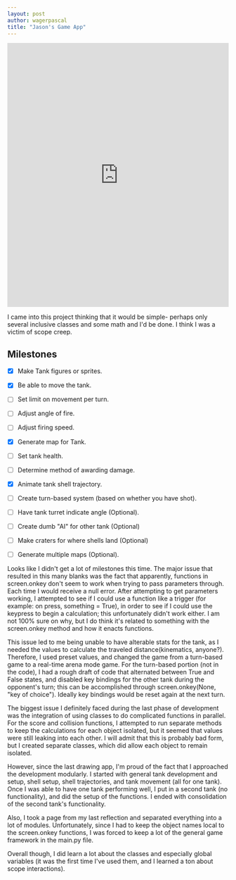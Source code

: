 ```yaml
---
layout: post
author: wagerpascal
title: "Jason's Game App"
---
```

<iframe src="https://trinket.io/embed/python/d532a75fb4" width="100%" height="600" frameborder="0" marginwidth="0" marginheight="0" allowfullscreen></iframe>

I came into this project thinking that it would be simple- perhaps only several inclusive classes and some math and I'd be done.
I think I was a victim of scope creep.

## Milestones

- [x] Make Tank figures or sprites.
- [x] Be able to move the tank.
- [ ] Set limit on movement per turn.
- [ ] Adjust angle of fire.
- [ ] Adjust firing speed.
- [x] Generate map for Tank.
- [ ] Set tank health.
- [ ] Determine method of awarding damage.
- [x] Animate tank shell trajectory.
- [ ] Create turn-based system (based on whether you have shot).
- [ ] Have tank turret indicate angle (Optional).
- [ ] Create dumb "AI" for other tank (Optional)
- [ ] Make craters for where shells land (Optional)
- [ ] Generate multiple maps (Optional).


Looks like I didn't get a lot of milestones this time. The major issue that resulted in this many blanks was the fact that apparently,
functions in screen.onkey don't seem to work when trying to pass parameters through. Each time I would receive a null error. After
attempting to get parameters working, I attempted to see if I could use a function like a trigger (for example: on press, something = True),
in order to see if I could use the keypress to begin a calculation; this unfortunately didn't work either. I am not 100% sure on why,
but I do think it's related to something with the screen.onkey method and how it enacts functions.

This issue led to me being unable to have alterable stats for the tank, as I needed the values to calculate the traveled distance(kinematics, anyone?).
Therefore, I used preset values, and changed the game from a turn-based game to a real-time arena mode game. For the turn-based portion (not in the code),
I had a rough draft of code that alternated between True and False states, and disabled key bindings for the other tank during the opponent's turn;
this can be accomplished through screen.onkey(None, "key of choice"). Ideally key bindings would be reset again at the next turn.

The biggest issue I definitely faced during the last phase of development was the integration of using classes to do complicated 
functions in parallel. For the score and collision functions, I attempted to run separate methods to keep the calculations for each 
object isolated, but it seemed that values were still leaking into each other. I will admit that this is probably bad form, but I 
created separate classes, which did allow each object to remain isolated.

However, since the last drawing app, I'm proud of the fact that I approached the development modularly. I started with general 
tank development and setup, shell setup, shell trajectories, and tank movement (all for one tank). Once I was able to have one tank
performing well, I put in a second tank (no functionality), and did the setup of the functions. I ended with consolidation of the 
second tank's functionality.

Also, I took a page from my last reflection and separated everything into a lot of modules. Unfortunately, since I had to keep the 
object names local to the screen.onkey functions, I was forced to keep a lot of the general game framework in the main.py file.

Overall though, I did learn a lot about the classes and especially global variables (it was the first time I've used them, and 
I learned a ton about scope interactions).
